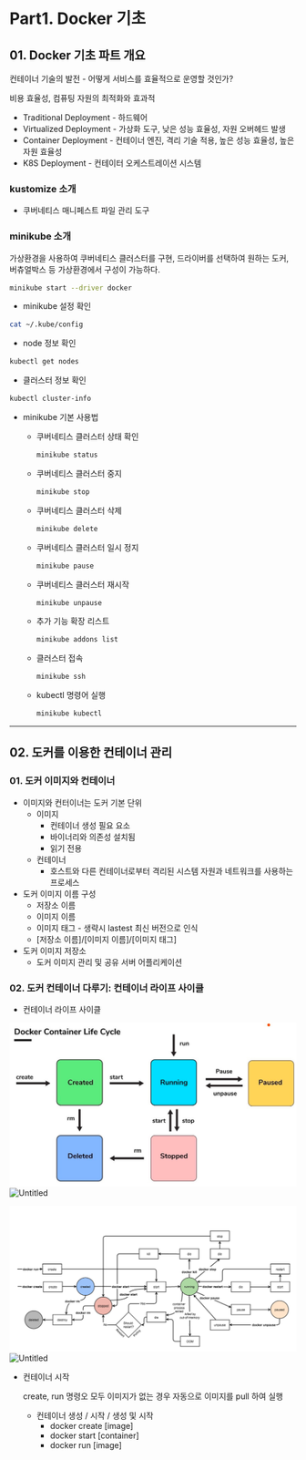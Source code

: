 # Part1. Docker 기초

## 01. Docker 기초 파트 개요

컨테이너 기술의 발전 - 어떻게 서비스를 효율적으로 운영할 것인가?

비용 효율성, 컴퓨팅 자원의 최적화와 효과적

- Traditional Deployment - 하드웨어
- Virtualized Deployment - 가상화 도구, 낮은 성능 효율성, 자원 오버헤드 발생
- Container Deployment - 컨테이너 엔진, 격리 기술 적용, 높은 성능 효율성, 높은 자원 효율성
- K8S Deployment - 컨테이터 오케스트레이션 시스템

### kustomize 소개

- 쿠버네티스 매니페스트 파일 관리 도구

### minikube 소개

가상환경을 사용하여 쿠버네티스 클러스터를 구현, 드라이버를 선택하여 원하는 도커, 버츄얼박스 등 가상환경에서 구성이 가능하다.

```bash
minikube start --driver docker
```

- minikube 설정 확인

```bash
cat ~/.kube/config
```

- node 정보 확인

```bash
kubectl get nodes
```

- 클러스터 정보 확인

```bash
kubectl cluster-info
```

- minikube 기본 사용법
    - 쿠버네티스 클러스터 상태 확인

        ```bash
        minikube status
        ```

    - 쿠버네티스 클러스터 중지

        ```bash
        minikube stop
        ```

    - 쿠버네티스 클러스터 삭제

        ```bash
        minikube delete
        ```

    - 쿠버네티스 클러스터 일시 정지

        ```bash
        minikube pause
        ```

    - 쿠버네티스 클러스터 재시작

        ```bash
        minikube unpause
        ```

    - 추가 기능 확장 리스트

        ```bash
        minikube addons list
        ```

    - 클러스터 접속

        ```bash
        minikube ssh
        ```

    - kubectl 명령어 실행

        ```bash
        minikube kubectl
        ```


---

## 02. 도커를 이용한 컨테이너 관리

### 01. 도커 이미지와 컨테이너

- 이미지와 컨터이너는 도커 기본 단위
    - 이미지
        - 컨테이너 생성 필요 요소
        - 바이너리와 의존성 설치됨
        - 읽기 전용
    - 컨테이너
        - 호스트와 다른 컨테이너로부터 격리된 시스템 자원과 네트워크를 사용하는 프로세스
- 도커 이미지 이름 구성
    - 저장소 이름
    - 이미지 이름
    - 이미지 태그 - 생략시 lastest 최신 버전으로 인식
    - [저장소 이름]/[이미지 이름]/[이미지 태그]
- 도커 이미지 저장소
    - 도커 이미지 관리 및 공유 서버 어플리케이션

### 02. 도커 컨테이너 다루기: 컨테이너 라이프 사이클

- 컨테이너 라이프 사이클

![img.png](img/img.png)![Untitled](https://s3-us-west-2.amazonaws.com/secure.notion-static.com/8ec891f1-7782-4f72-b407-0b644fa5a1eb/Untitled.png)

![img_1.png](img/img_1.png)![Untitled](https://s3-us-west-2.amazonaws.com/secure.notion-static.com/2e3d5aaa-7a09-4940-bfd0-a333c8458415/Untitled.png)

- 컨테이너 시작

  create, run 명령오 모두 이미지가 없는 경우 자동으로 이미지를 pull 하여 실행

    - 컨테이너 생성 / 시작 / 생성 및 시작
        - docker create [image]
        - docker start [container]
        - docker run [image]